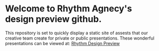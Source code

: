 # Welcome to Rhythm Agnecy's design preview github.
This repository is set to quickly display a static site of assests that our creative team create for private or public presentations. These wonderful presentations can be viewed at: [Rhythm Design Preview](https://rhythmagency.github.io/design-preview/)